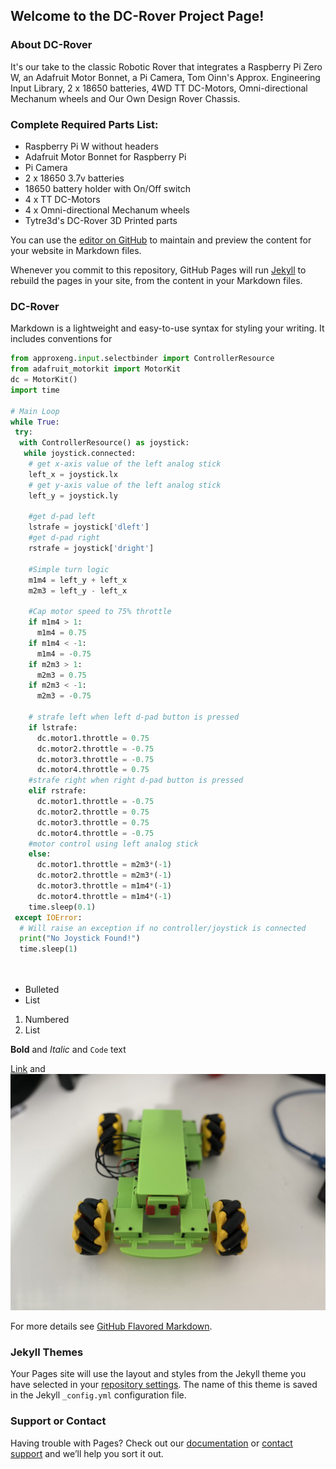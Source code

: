 ## Welcome to the DC-Rover Project Page!

### About DC-Rover 
It's our take to the classic Robotic Rover that integrates a Raspberry Pi Zero W, an Adafruit Motor Bonnet, a Pi Camera, Tom Oinn's Approx. Engineering Input Library, 2 x 18650 batteries, 4WD TT DC-Motors, Omni-directional Mechanum wheels and Our Own Design Rover Chassis.

### Complete Required Parts List:
* Raspberry Pi W without headers
* Adafruit Motor Bonnet for Raspberry Pi
* Pi Camera
* 2 x 18650 3.7v batteries
* 18650 battery holder with On/Off switch
* 4 x TT DC-Motors
* 4 x Omni-directional Mechanum wheels
* Tytre3d's DC-Rover 3D Printed parts

You can use the [editor on GitHub](https://github.com/tytre3d/DC-Rover/edit/main/README.md) to maintain and preview the content for your website in Markdown files.

Whenever you commit to this repository, GitHub Pages will run [Jekyll](https://jekyllrb.com/) to rebuild the pages in your site, from the content in your Markdown files.

### DC-Rover

Markdown is a lightweight and easy-to-use syntax for styling your writing. It includes conventions for

```Python
from approxeng.input.selectbinder import ControllerResource
from adafruit_motorkit import MotorKit
dc = MotorKit()
import time
 
# Main Loop
while True:
 try:
  with ControllerResource() as joystick:
   while joystick.connected:
    # get x-axis value of the left analog stick
    left_x = joystick.lx
    # get y-axis value of the left analog stick
    left_y = joystick.ly
    
    #get d-pad left
    lstrafe = joystick['dleft']
    #get d-pad right
    rstrafe = joystick['dright']
    
    #Simple turn logic
    m1m4 = left_y + left_x
    m2m3 = left_y - left_x
    
    #Cap motor speed to 75% throttle
    if m1m4 > 1:
      m1m4 = 0.75
    if m1m4 < -1:
      m1m4 = -0.75
    if m2m3 > 1:
      m2m3 = 0.75
    if m2m3 < -1:
      m2m3 = -0.75
      
    # strafe left when left d-pad button is pressed
    if lstrafe:
      dc.motor1.throttle = 0.75
      dc.motor2.throttle = -0.75
      dc.motor3.throttle = -0.75
      dc.motor4.throttle = 0.75
    #strafe right when right d-pad button is pressed
    elif rstrafe:
      dc.motor1.throttle = -0.75
      dc.motor2.throttle = 0.75
      dc.motor3.throttle = 0.75
      dc.motor4.throttle = -0.75
    #motor control using left analog stick
    else:
      dc.motor1.throttle = m2m3*(-1)
      dc.motor2.throttle = m2m3*(-1)
      dc.motor3.throttle = m1m4*(-1)
      dc.motor4.throttle = m1m4*(-1)
    time.sleep(0.1)
 except IOError:
  # Will raise an exception if no controller/joystick is connected
  print("No Joystick Found!")
  time.sleep(1)




```

- Bulleted
- List

1. Numbered
2. List

**Bold** and _Italic_ and `Code` text

[Link](url) and ![Image](IMG_1742.jpg)

For more details see [GitHub Flavored Markdown](https://guides.github.com/features/mastering-markdown/).

### Jekyll Themes

Your Pages site will use the layout and styles from the Jekyll theme you have selected in your [repository settings](https://github.com/tytre3d/DC-Rover/settings/pages). The name of this theme is saved in the Jekyll `_config.yml` configuration file.

### Support or Contact

Having trouble with Pages? Check out our [documentation](https://docs.github.com/categories/github-pages-basics/) or [contact support](https://support.github.com/contact) and we’ll help you sort it out.
